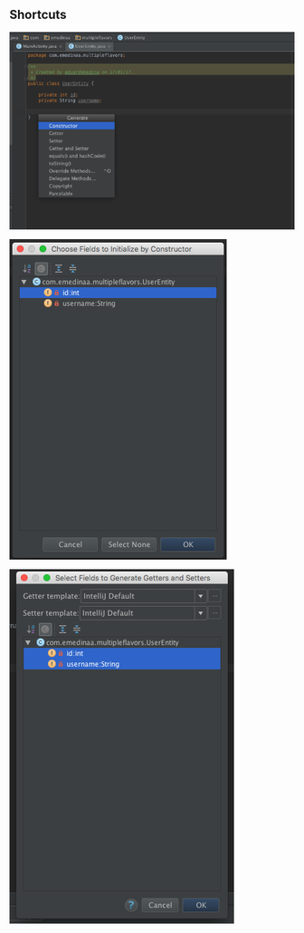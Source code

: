 ## Shortcuts

![shortcuts](https://github.com/BelatrixTraining/Android-Fundamentals/blob/Lesson3/images/shortcuts1.png)

![shortcuts](https://github.com/BelatrixTraining/Android-Fundamentals/blob/Lesson3/images/shortcuts2.png)

![shortcuts](https://github.com/BelatrixTraining/Android-Fundamentals/blob/Lesson3/images/shortcuts3.png)
